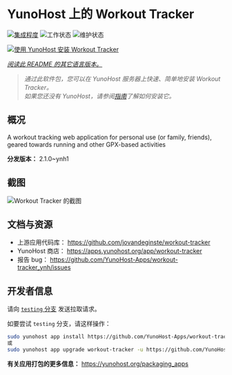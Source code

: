 <!--
注意：此 README 由 <https://github.com/YunoHost/apps/tree/master/tools/readme_generator> 自动生成
请勿手动编辑。
-->

# YunoHost 上的 Workout Tracker

[![集成程度](https://apps.yunohost.org/badge/integration/workout-tracker)](https://ci-apps.yunohost.org/ci/apps/workout-tracker/)
![工作状态](https://apps.yunohost.org/badge/state/workout-tracker)
![维护状态](https://apps.yunohost.org/badge/maintained/workout-tracker)

[![使用 YunoHost 安装 Workout Tracker](https://install-app.yunohost.org/install-with-yunohost.svg)](https://install-app.yunohost.org/?app=workout-tracker)

*[阅读此 README 的其它语言版本。](./ALL_README.md)*

> *通过此软件包，您可以在 YunoHost 服务器上快速、简单地安装 Workout Tracker。*  
> *如果您还没有 YunoHost，请参阅[指南](https://yunohost.org/install)了解如何安装它。*

## 概况

A workout tracking web application for personal use (or family, friends), geared towards running and other GPX-based activities

**分发版本：** 2.1.0~ynh1

## 截图

![Workout Tracker 的截图](./doc/screenshots/screenshot.jpg)

## 文档与资源

- 上游应用代码库： <https://github.com/jovandeginste/workout-tracker>
- YunoHost 商店： <https://apps.yunohost.org/app/workout-tracker>
- 报告 bug： <https://github.com/YunoHost-Apps/workout-tracker_ynh/issues>

## 开发者信息

请向 [`testing` 分支](https://github.com/YunoHost-Apps/workout-tracker_ynh/tree/testing) 发送拉取请求。

如要尝试 `testing` 分支，请这样操作：

```bash
sudo yunohost app install https://github.com/YunoHost-Apps/workout-tracker_ynh/tree/testing --debug
或
sudo yunohost app upgrade workout-tracker -u https://github.com/YunoHost-Apps/workout-tracker_ynh/tree/testing --debug
```

**有关应用打包的更多信息：** <https://yunohost.org/packaging_apps>
